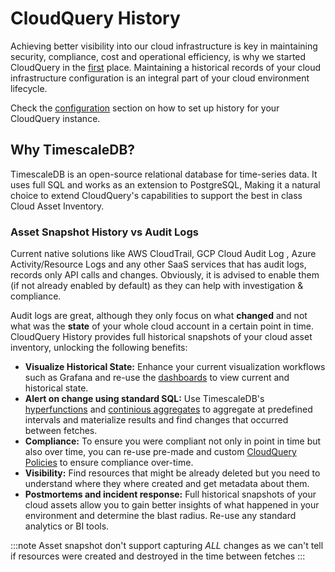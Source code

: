 # CloudQuery History

Achieving better visibility into our cloud infrastructure is key in maintaining security, compliance, cost and operational efficiency, is why we started CloudQuery in the [first](https://www.cloudquery.io/blog/announcing-cloudquery-seed-funding) place. Maintaining a historical records of your cloud infrastructure configuration is an integral part of your cloud environment lifecycle.

Check the [configuration](./cli/history/configuration) section on how to set up history for your CloudQuery instance.

## Why TimescaleDB?

TimescaleDB is an open-source relational database for time-series data. It uses full SQL and works as an extension to PostgreSQL, Making it a natural choice to extend CloudQuery's capabilities to support the best in class Cloud Asset Inventory.


### Asset Snapshot History vs Audit Logs

Current native solutions like AWS CloudTrail, GCP Cloud Audit Log , Azure Activity/Resource Logs and any other SaaS services that has audit logs, records only API calls and changes. Obviously, it is advised to enable them (if not already enabled by default) as they can help with investigation & compliance. 

Audit logs are great, although they only focus on what **changed** and not what was the **state** of your whole cloud account in a certain point in time. CloudQuery History provides full historical snapshots of your cloud asset inventory, unlocking the following benefits: 

- **Visualize Historical State:** Enhance your current visualization workflows such as Grafana and re-use the [dashboards](https://www.cloudquery.io/blog/open-source-cloud-asset-inventory-with-cloudquery-and-grafana) to view current and historical state.
- **Alert on change using standard SQL:** Use TimescaleDB's [hyperfunctions](https://docs.timescale.com/api/latest/hyperfunctions/) and [continious aggregates](https://docs.timescale.com/api/latest/continuous-aggregates/) to aggregate at predefined intervals and materialize results and find changes that occurred between fetches.
- **Compliance:** To ensure you were compliant not only in point in time but also over time, you can re-use pre-made and custom [CloudQuery Policies](https://hub.cloudquery.io/policies) to ensure compliance over-time.
- **Visibility:** Find resources that might be already deleted but you need to understand where they where created and get metadata about them.
- **Postmortems and incident response:** Full historical snapshots of your cloud assets allow you to gain better insights of what happened in your environment and determine the blast radius. Re-use any standard analytics or BI tools.

:::note
Asset snapshot don't support capturing *ALL* changes as we can't tell if resources were created and destroyed in the time between fetches
:::

